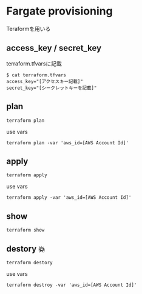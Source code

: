 # Fargate provisioning

Teraformを用いる

## access_key / secret_key

terraform.tfvarsに記載

```
$ cat terraform.tfvars
access_key="[アクセスキー記載]"
secret_key="[シークレットキーを記載]"
```

## plan

```
terraform plan
```

use vars

```
terraform plan -var 'aws_id=[AWS Account Id]'
```

## apply

```
terraform apply
```

use vars

```
terraform apply -var 'aws_id=[AWS Account Id]'
```

## show

```
terraform show
```

## destory :boom:

```
terraform destory
```

use vars

```
terraform destroy -var 'aws_id=[AWS Account Id]'
```
